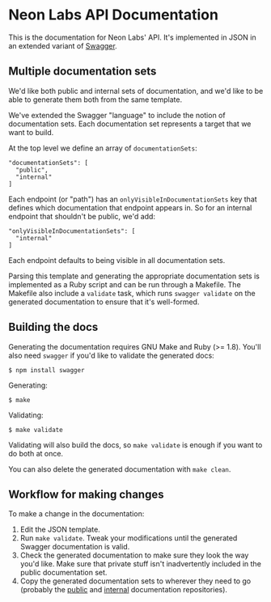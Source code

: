 # Neon Labs API Documentation

This is the documentation for Neon Labs' API. It's implemented in JSON in an
extended variant of [Swagger].

## Multiple documentation sets

We'd like both public and internal sets of documentation, and we'd like to be
able to generate them both from the same template.

We've extended the Swagger "language" to include the notion of documentation
sets. Each documentation set represents a target that we want to build.

At the top level we define an array of `documentationSets`:

    "documentationSets": [
      "public",
      "internal"
    ]

Each endpoint (or "path") has an `onlyVisibleInDocumentationSets` key that
defines which documentation that endpoint appears in. So for an internal
endpoint that shouldn't be public, we'd add:

    "onlyVisibleInDocumentationSets": [
      "internal"
    ]

Each endpoint defaults to being visible in all documentation sets.

Parsing this template and generating the appropriate documentation sets is
implemented as a Ruby script and can be run through a Makefile. The Makefile
also include a `validate` task, which runs `swagger validate` on the generated
documentation to ensure that it's well-formed.

## Building the docs

Generating the documentation requires GNU Make and Ruby (>= 1.8). You'll also
need `swagger` if you'd like to validate the generated docs:

    $ npm install swagger

Generating:

    $ make

Validating:

    $ make validate

Validating will also build the docs, so `make validate` is enough if you want to
do both at once.

You can also delete the generated documentation with `make clean`.

## Workflow for making changes

To make a change in the documentation:

1. Edit the JSON template.
2. Run `make validate`. Tweak your modifications until the generated Swagger
   documentation is valid.
3. Check the generated documentation to make sure they look the way you'd like.
   Make sure that private stuff isn't inadvertently included in the public
   documentation set.
4. Copy the generated documentation sets to wherever they need to go (probably
   the [public] and [internal] documentation repositories).

[Swagger]: http://swagger.io/
[public]: https://github.com/neon-lab/api-docs-public
[internal]: https://github.com/neon-lab/api-docs-private
